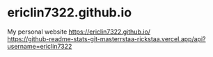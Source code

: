 # ericlin7322.github.io
My personal website
https://ericlin7322.github.io/  
https://github-readme-stats-git-masterrstaa-rickstaa.vercel.app/api?username=ericlin7322
